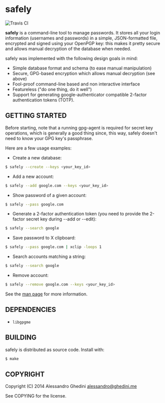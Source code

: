 safely
======

![Travis CI](https://secure.travis-ci.org/ghedo/safely.png)

**safely** is a command-line tool to manage passwords. It stores all your
login information (usernames and passwords) in a simple, JSON-formatted
file, encrypted and signed using your OpenPGP key: this makes it pretty
secure and allows manual decryption of the database when needed.

safely was implemented with the following design goals in mind:

 * Simple database format and schema (to ease manual manipulation)
 * Secure, GPG-based encryption which allows manual decryption (see above)
 * Fool-proof command-line based and non interactive interface
 * Featureless ("do one thing, do it well")
 * Support for generating google-authenticator compatible 2-factor
   authentication tokens (TOTP).

## GETTING STARTED

Before starting, note that a running gpg-agent is required for secret key
operations, which is generally a good thing since, this way, safely doesn't
need to know your GPG key's passphrase.

Here are a few usage examples:

 * Create a new database:

```bash
$ safely --create --keys <your_key_id>
```

 * Add a new account:

```bash
$ safely --add google.com --keys <your_key_id>
```

 * Show password of a given account:

```bash
$ safely --pass google.com
```

 * Generate a 2-factor authentication token (you need to provide the 2-factor
   secret key during --add or --edit):

```bash
$ safely --search google
```

 * Save password to X clipboard:

```bash
$ safely --pass google.com | xclip -loops 1
```

 * Search accounts matching a string:

```bash
$ safely --search google
```

 * Remove account:

```bash
$ safely --remove google.com --keys <your_key_id>
```

See the [man page](http://ghedo.github.io/safely/) for more information.

## DEPENDENCIES

 * `libgpgme`

## BUILDING

safely is distributed as source code. Install with:

```bash
$ make
```

## COPYRIGHT

Copyright (C) 2014 Alessandro Ghedini <alessandro@ghedini.me>

See COPYING for the license.
